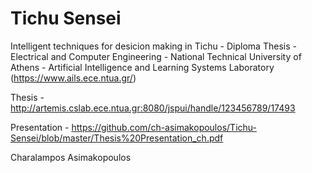 # Tichu Sensei
    

   Intelligent techniques for desicion making in Tichu  - Diploma Thesis - Electrical and Computer Engineering - National Technical University of Athens - Artificial Intelligence and Learning Systems Laboratory (https://www.ails.ece.ntua.gr/)
  
  Thesis - http://artemis.cslab.ece.ntua.gr:8080/jspui/handle/123456789/17493
  
  Presentation - https://github.com/ch-asimakopoulos/Tichu-Sensei/blob/master/Thesis%20Presentation_ch.pdf
  
  Charalampos Asimakopoulos
